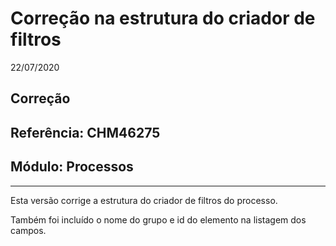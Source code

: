 # Correção na estrutura do criador de filtros
22/07/2020
## Correção
## Referência: CHM46275
## Módulo: Processos
***

Esta versão corrige a estrutura do criador de filtros do processo.

Também foi incluído o nome do grupo e id do elemento na listagem dos campos.